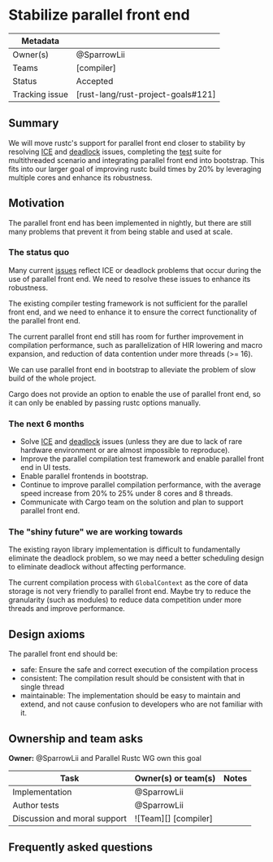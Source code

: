# Stabilize parallel front end

| Metadata       |                                    |
| ---            | ---                                |
| Owner(s)       | @SparrowLii                        |
| Teams          | [compiler]                         |
| Status         | Accepted                           |
| Tracking issue | [rust-lang/rust-project-goals#121] |


## Summary

We will move rustc's support for parallel front end closer to stability by resolving [ICE] and [deadlock] issues, completing the [test] suite for multithreaded scenario and integrating parallel front end into bootstrap. This fits into our larger goal of improving rustc build times by 20% by leveraging multiple cores and enhance its robustness.

## Motivation

The parallel front end has been implemented in nightly, but there are still many problems that prevent it from being stable and used at scale.

### The status quo

Many current [issues] reflect ICE or deadlock problems that occur during the use of parallel front end. We need to resolve these issues to enhance its robustness.

The existing compiler testing framework is not sufficient for the parallel front end, and we need to enhance it to ensure the correct functionality of the parallel front end.

The current parallel front end still has room for further improvement in compilation performance, such as parallelization of HIR lowering and macro expansion, and reduction of data contention under more threads (>= 16).

We can use parallel front end in bootstrap to alleviate the problem of slow build of the whole project.

Cargo does not provide an option to enable the use of parallel front end, so it can only be enabled by passing rustc options manually.

### The next 6 months

- Solve [ICE] and [deadlock] issues (unless they are due to lack of rare hardware environment or are almost impossible to reproduce).
- Improve the parallel compilation test framework and enable parallel front end in UI tests.
- Enable parallel frontends in bootstrap.
- Continue to improve parallel compilation performance, with the average speed increase from 20% to 25% under 8 cores and 8 threads.
- Communicate with Cargo team on the solution and plan to support parallel front end.

### The "shiny future" we are working towards

The existing rayon library implementation is difficult to fundamentally eliminate the deadlock problem, so we may need a better scheduling design to eliminate deadlock without affecting performance.

The current compilation process with `GlobalContext` as the core of data storage is not very friendly to parallel front end. Maybe try to reduce the granularity (such as modules) to reduce data competition under more threads and improve performance.

## Design axioms

The parallel front end should be:
- safe: Ensure the safe and correct execution of the compilation process
- consistent: The compilation result should be consistent with that in single thread
- maintainable: The implementation should be easy to maintain and extend, and not cause confusion to developers who are not familiar with it.

[da]: ../about/design_axioms.md

## Ownership and team asks

**Owner:** @SparrowLii and Parallel Rustc WG own this goal

| Task                         | Owner(s) or team(s)  | Notes |
| ---------------------------- | -------------------- | ----- |
| Implementation               | @SparrowLii          |       |
| Author tests                 | @SparrowLii          |       |
| Discussion and moral support | ![Team][] [compiler] |       |

## Frequently asked questions


[ICE]: https://github.com/rust-lang/rust/issues?q=is%3Aopen+label%3AWG-compiler-parallel+ice
[deadlock]: https://github.com/rust-lang/rust/issues?q=is%3Aopen+label%3AWG-compiler-parallel+deadlock
[test]: https://github.com/rust-lang/rust/issues/118698
[issues]: https://github.com/rust-lang/rust/labels/WG-compiler-parallel
